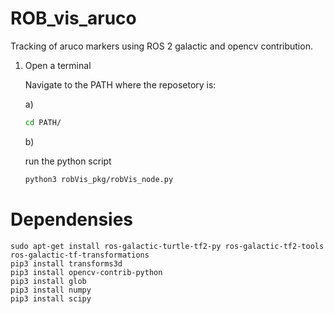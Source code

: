 # ROB_vis_aruco
Tracking of aruco markers using ROS 2 galactic and opencv contribution.

1) Open a terminal

    Navigate to the PATH where the reposetory is:

    a)

    ``` bash
    cd PATH/
    ```

    b)

    run the python script

    ``` bash
    python3 robVis_pkg/robVis_node.py
    ```
    
# Dependensies      
    sudo apt-get install ros-galactic-turtle-tf2-py ros-galactic-tf2-tools ros-galactic-tf-transformations
    pip3 install transforms3d
    pip3 install opencv-contrib-python
    pip3 install glob
    pip3 install numpy
    pip3 install scipy
    


